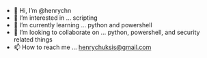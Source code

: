 - 👋 Hi, I’m @henrychn
- 👀 I’m interested in ... scripting
- 🌱 I’m currently learning ... python and powershell
- 💞️ I’m looking to collaborate on ... python, powershell, and security related things
- 📫 How to reach me ... henrychuksis@gmail.com

<!---
henrychn/henrychn is a ✨ special ✨ repository because its `README.md` (this file) appears on your GitHub profile.
You can click the Preview link to take a look at your changes.
--->
